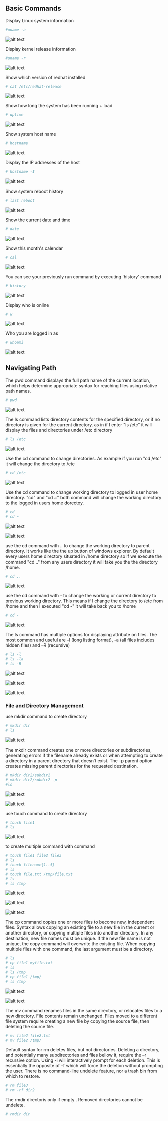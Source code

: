 ## Basic Commands

Display Linux system information

```bash 
#uname -a
``` 

![alt text](https://github.com/shiblijoy/shiblijoy/blob/master/uname-a.PNG)

Display kernel release information

```bash 
#uname -r
```

![alt text](https://github.com/shiblijoy/shiblijoy/blob/master/uname-r.PNG)

Show which version of redhat installed

```bash 
# cat /etc/redhat-release
```
![alt text](https://github.com/shiblijoy/shiblijoy/blob/master/release.PNG)

Show how long the system has been running + load

```bash 
# uptime
```

![alt text](https://github.com/shiblijoy/shiblijoy/blob/master/uptime.PNG)

Show system host name

```bash 
# hostname
```

![alt text](https://github.com/shiblijoy/shiblijoy/blob/master/hostname.PNG)

Display the IP addresses of the host

```bash 
# hostname -I
```
![alt text](https://github.com/shiblijoy/shiblijoy/blob/master/hostname-i.PNG)

Show system reboot history

```bash 
# last reboot
```

![alt text](https://github.com/shiblijoy/shiblijoy/blob/master/lastreboot.PNG)

Show the current date and time

```bash 
# date
```

![alt text](https://github.com/shiblijoy/shiblijoy/blob/master/date.PNG)

Show this month's calendar

```bash 
# cal
```

![alt text](https://github.com/shiblijoy/shiblijoy/blob/master/cal.PNG)

You can see your previously run command by executing 'history' command

```bash
# history
```

![alt text](https://github.com/shiblijoy/shiblijoy/blob/master/history.PNG)

Display who is online

```bash 
# w
```

![alt text](https://github.com/shiblijoy/shiblijoy/blob/master/w.PNG)

Who you are logged in as

```bash 
# whoami
```

![alt text](https://github.com/shiblijoy/shiblijoy/blob/master/whoami.PNG)


## Navigating Path

The pwd command displays the full path name of the current location, which helps determine appropriate syntax for reaching files using relative path names. 

```bash
# pwd
```

![alt text](https://github.com/shiblijoy/shiblijoy/blob/master/pwd.PNG)

The ls command lists directory contents for the specified directory, or if no directory is given for the current directory. as in if I enter "ls /etc" it will display the files and directories under /etc directory 

```bash 
# ls /etc
```

![alt text](https://github.com/shiblijoy/shiblijoy/blob/master/lsetc.PNG)

Use the cd command to change directories. As example if you run "cd /etc" it will change the directory to /etc

```bash
# cd /etc
```

![alt text](https://github.com/shiblijoy/shiblijoy/blob/master/cdetc.png)

Use the cd command to change working directory to logged in user home directory. "cd" and "cd ~" both command will change the working directory to the logged in users home dorectoy.

```bash
# cd 
# cd ~
```

![alt text](https://github.com/shiblijoy/shiblijoy/blob/master/cd.png)

![alt text](https://github.com/shiblijoy/shiblijoy/blob/master/cdhome.png)

use the cd command with .. to change the working directory to parent directory. It works like the the up button of windows explorer. By default every users home directory situated in /home directory so if we execute the command "cd .." from any users directory it will take you the the directory /home.

```bash
# cd ..
```

![alt text](https://github.com/shiblijoy/shiblijoy/blob/master/cdup.png)

use the cd command with - to change the working or current directory to previous working directory. This means if I change the directory to /etc from /home and then I executed "cd -" it will take back you to /home

```bash
# cd -
```

![alt text](https://github.com/shiblijoy/shiblijoy/blob/master/cdprev.PNG)


The ls command has multiple options for displaying attribute on files. The most common and useful are –l (long listing format), -a (all files includes hidden files) and –R (recursive)

```bash
# ls -l
# ls -la
# ls -R
```

![alt text](https://github.com/shiblijoy/shiblijoy/blob/master/lsl.PNG)

![alt text](https://github.com/shiblijoy/shiblijoy/blob/master/lsla.PNG)

![alt text](https://github.com/shiblijoy/shiblijoy/blob/master/lpr.PNG)
### File and Directory Management
use mkdir command to create directory

```bash
# mkdir dir
# ls
```

![alt text](https://github.com/shiblijoy/shiblijoy/blob/master/mkdir.PNG)

The mkdir command creates one or more directories or subdirectories, generating errors if the filename already exists or when attempting to create a directory in a parent directory that doesn’t exist. The –p parent option creates missing parent directories for the requested destination.

```bash
# mkdir dir2/subdir2 
# mkdir dir2/subdir2 -p
#ls
```

![alt text](https://github.com/shiblijoy/shiblijoy/blob/master/mkdirerr.PNG)

![alt text](https://github.com/shiblijoy/shiblijoy/blob/master/mkdirp.PNG)

use touch command to create directory

```bash
# touch file1
# ls
```

![alt text](https://github.com/shiblijoy/shiblijoy/blob/master/touch.PNG)

to create multiple command with command

```bash
# touch file1 file2 file3
# ls
# touch filename{1..5}
# ls
# touch file.txt /tmp/file.txt
# ls
# ls /tmp
```

![alt text](https://github.com/shiblijoy/shiblijoy/blob/master/touchm.PNG)

![alt text](https://github.com/shiblijoy/shiblijoy/blob/master/touchml.PNG)

![alt text](https://github.com/shiblijoy/shiblijoy/blob/master/touchmdl.PNG)

The cp command copies one or more files to become new, independent files. Syntax allows copying an existing file to a new file in the current or another directory, or copying multiple files into another directory. In any destination, new file names must be unique. If the new file name is not unique, the copy command will overwrite the existing file. When copying multiple files with one command, the last argument must be a directory.

```bash
# ls
# cp file1 myfile.txt
# ls
# ls /tmp
# cp file1 /tmp/
# ls /tmp
```

![alt text](https://github.com/shiblijoy/shiblijoy/blob/master/cp.png)

![alt text](https://github.com/shiblijoy/shiblijoy/blob/master/cpdl.PNG)

The mv command renames files in the same directory, or relocates files to a new directory. File contents remain unchanged. Files moved to a different file system require creating a new file by copying the source file, then deleting the source file.

```bash
# mv file2 file2.txt
# mv file2 /tmp/
```

Default syntax for rm deletes files, but not directories. Deleting a directory, and potentially many subdirectories and files bellow it, require the –r recursive option. Using -i will interactively prompt for each deletion. This is essentially the opposite of –f which will force the deletion without prompting the user. There is no command-line undelete feature, nor a trash bin from which to restore.

```bash
# rm file3
# rm -rf dir2
```

The rmdir directoris only if empty . Removed directories cannot be undelete.

```bash
# rmdir dir
```

